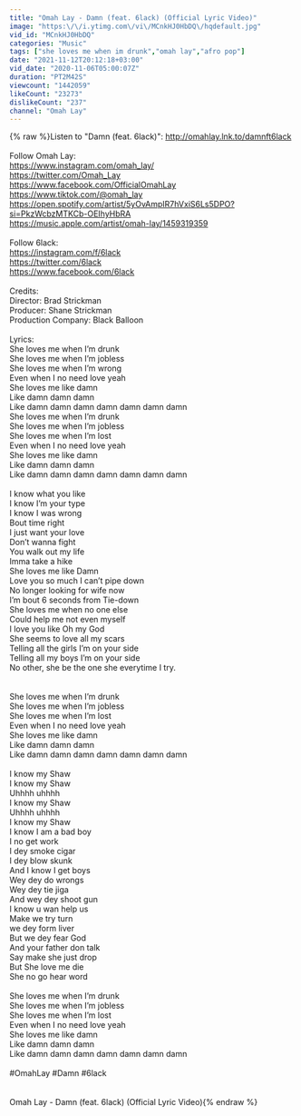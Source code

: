 ```yaml
---
title: "Omah Lay - Damn (feat. 6lack) (Official Lyric Video)"
image: "https:\/\/i.ytimg.com\/vi\/MCnkHJ0HbDQ\/hqdefault.jpg"
vid_id: "MCnkHJ0HbDQ"
categories: "Music"
tags: ["she loves me when im drunk","omah lay","afro pop"]
date: "2021-11-12T20:12:18+03:00"
vid_date: "2020-11-06T05:00:07Z"
duration: "PT2M42S"
viewcount: "1442059"
likeCount: "23273"
dislikeCount: "237"
channel: "Omah Lay"
---
```

{% raw %}Listen to &quot;Damn (feat. 6lack)&quot;: <a rel="nofollow" target="blank" href="http://omahlay.lnk.to/damnft6lack">http://omahlay.lnk.to/damnft6lack</a><br /><br />Follow Omah Lay:<br /><a rel="nofollow" target="blank" href="https://www.instagram.com/omah_lay/">https://www.instagram.com/omah_lay/</a><br /><a rel="nofollow" target="blank" href="https://twitter.com/Omah_Lay">https://twitter.com/Omah_Lay</a><br /><a rel="nofollow" target="blank" href="https://www.facebook.com/OfficialOmahLay">https://www.facebook.com/OfficialOmahLay</a><br /><a rel="nofollow" target="blank" href="https://www.tiktok.com/@omah_lay">https://www.tiktok.com/@omah_lay</a><br /><a rel="nofollow" target="blank" href="https://open.spotify.com/artist/5yOvAmpIR7hVxiS6Ls5DPO?si=PkzWcbzMTKCb-OEIhyHbRA">https://open.spotify.com/artist/5yOvAmpIR7hVxiS6Ls5DPO?si=PkzWcbzMTKCb-OEIhyHbRA</a><br /><a rel="nofollow" target="blank" href="https://music.apple.com/artist/omah-lay/1459319359">https://music.apple.com/artist/omah-lay/1459319359</a><br /><br />Follow 6lack: <br /><a rel="nofollow" target="blank" href="https://instagram.com/f/6lack">https://instagram.com/f/6lack</a><br /><a rel="nofollow" target="blank" href="https://twitter.com/6lack">https://twitter.com/6lack</a><br /><a rel="nofollow" target="blank" href="https://www.facebook.com/6lack">https://www.facebook.com/6lack</a><br /><br />Credits:<br />Director: Brad Strickman<br />Producer: Shane Strickman<br />Production Company: Black Balloon<br /><br />Lyrics:<br />She loves me when I’m drunk<br />She loves me when I’m jobless<br />She loves me when I’m wrong<br />Even when I no need love yeah<br />She loves me like damn<br />Like damn damn damn<br />Like damn damn damn damn damn damn damn<br />She loves me when I’m drunk<br />She loves me when I’m jobless<br />She loves me when I’m lost<br />Even when I no need love yeah <br />She loves me like damn<br />Like damn damn damn<br />Like damn damn damn damn damn damn damn<br /><br />I know what you like<br />I know I’m your type <br />I know I was wrong<br />Bout time right<br />I just want your love<br />Don’t wanna fight <br />You walk out my life<br />Imma take a hike<br />She loves me like Damn<br />Love you so much I can’t pipe down<br />No longer looking for wife now <br />I’m bout 6 seconds from Tie-down <br />She loves me when no one else <br />Could help me not even myself <br />I love you like Oh my God <br />She seems to love all my scars <br />Telling all the girls I’m on your side<br />Telling all my boys I’m on your side <br />No other, she be the one she everytime I try.<br /><br /><br />She loves me when I’m drunk<br />She loves me when I’m jobless<br />She loves me when I’m lost<br />Even when I no need love yeah<br />She loves me like damn<br />Like damn damn damn<br />Like damn damn damn damn damn damn damn<br /><br />I know my Shaw<br />I know my Shaw <br />Uhhhh uhhhh <br />I know my Shaw <br />Uhhhh uhhhh <br />I know my Shaw <br />I know I am a bad boy <br />I no get work <br />I dey smoke cigar <br />I dey blow skunk<br />And I know I get boys <br />Wey dey do wrongs <br />Wey dey tie jiga <br />And wey dey shoot gun<br />I know u wan help us<br />Make we try turn <br />we dey form liver <br />But we dey fear God<br />And your father don talk<br />Say make she just drop<br />But She love me die<br />She no go hear word<br /><br />She loves me when I’m drunk<br />She loves me when I’m jobless<br />She loves me when I’m lost<br />Even when I no need love yeah <br />She loves me like damn<br />Like damn damn damn<br />Like damn damn damn damn damn damn damn<br /><br />#OmahLay #Damn #6lack<br /><br /><br />Omah Lay - Damn (feat. 6lack) (Official Lyric Video){% endraw %}
